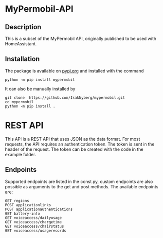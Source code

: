 # MyPermobil-API

## Description

This is a subset of the MyPermobil API, originally published to be used with HomeAssistant.

## Installation

The package is available on [pypi.org](https://pypi.org/project/mypermobil/) and installed with the command

    python -m pip install mypermobil 

It can also be manually installed by

    git clone  https://github.com/IsakNyberg/mypermobil.git
    cd mypermobil
    python -m pip install .

# REST API

This API is a REST API that uses JSON as the data format. For most requests, the API requires an authentication token. The token is sent in the header of the request. The token can be created with the code in the example folder.

## Endpoints

Supported endpoints are listed in the const.py, custom endpoints are also possible as arguments to the get and post methods.
The available endpoints are:

    GET regions
    POST applicationlinks
    POST applicationauthentications
    GET battery-info
    GET voiceaccess/dailyusage
    GET voiceaccess/chargetime
    GET voiceaccess/chairstatus
    GET voiceaccess/usagerecords
